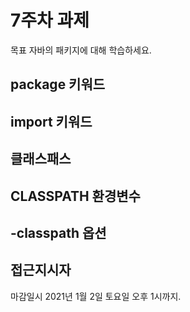 7주차 과제
==
목표
자바의 패키지에 대해 학습하세요.

## package 키워드
## import 키워드
## 클래스패스
## CLASSPATH 환경변수
## -classpath 옵션
## 접근지시자

마감일시
2021년 1월 2일 토요일 오후 1시까지.